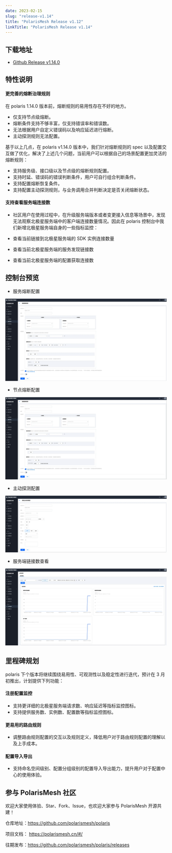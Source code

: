 ```yaml
---
date: 2023-02-15
slug: "release-v1.14"
title: "PolarisMesh Release v1.12"
linkTitle: "PolarisMesh Release v1.14"
---
```


## 下载地址

- [Github Release v1.14.0](https://github.com/polarismesh/polaris/releases/tag/v1.14.2)

## 特性说明

#### 更完善的熔断治理规则

在 polaris 1.14.0 版本前，熔断规则的易用性存在不好的地方。

- 仅支持节点级熔断。
- 熔断条件支持不够丰富，仅支持错误率和错误数。
- 无法根据用户自定义错误码以及响应延迟进行熔断。
- 主动探测规则无法配置。

基于以上几点，在 polaris v1.14.0 版本中，我们针对熔断规则的 spec 以及配置交互做了优化，解决了上述几个问题，当前用户可以根据自己的场景配置更加灵活的熔断规则：

- 支持服务级、接口级以及节点级的熔断规则配置。
- 支持时延、错误码的错误判断条件，用户可自行组合判断条件。
- 支持配置熔断恢复条件。
- 支持配置主动探测规则，与业务调用合并判断决定是否关闭熔断状态。

#### 支持查看服务端连接数

- 社区用户在使用过程中，在升级服务端版本或者变更接入信息等场景中，发现无法观察北极星服务端中的客户端连接数量情况。因此在 polaris 控制台中我们新增北极星服务端自身的一些指标监控：

- 查看当前链接到北极星服务端的 SDK 实例连接数量
- 查看当前北极星服务端的服务发现链接数
- 查看当前北极星服务端的配置获取连接数

## 控制台预览

- 服务熔断配置

![](image_1.png)

- 节点熔断配置

![](image_2.png)

- 主动探测配置

![](image_3.png)

- 服务端链接数查看

![](image_4.png)

## 里程碑规划

polaris 下个版本将继续围绕易用性、可观测性以及稳定性进行迭代，预计在 3 月初推出，计划提供下列功能：

#### 注册配置监控

- 支持更详细的北极星服务端请求数、响应延迟等指标监控图标。
- 支持提供服务数、实例数、配置数等指标监控图标。

#### 更易用的路由规则

- 调整路由规则配置的交互以及规则定义，降低用户对于路由规则配置的理解以及上手成本。

#### 配置导入导出

- 支持命名空间级别、配置分组级别的配置导入导出能力，提升用户对于配置中心的使用体验。


## 参与 PolarisMesh 社区

欢迎大家使用体验、Star、Fork、Issue，也欢迎大家参与 PolarisMesh 开源共建！

仓库地址：https://github.com/polarismesh/polaris

项目文档： https://polarismesh.cn/#/

往期发布：https://github.com/polarismesh/polaris/releases